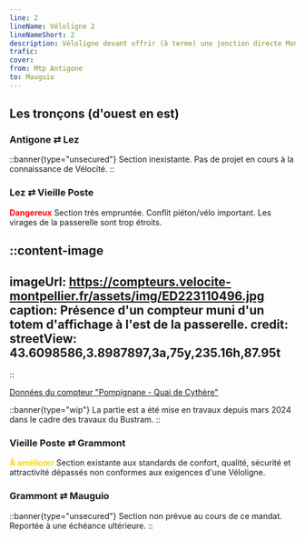 ```yaml
---
line: 2
lineName: Véloligne 2
lineNameShort: 2
description: Véloligne devant offrir (à terme) une jonction directe Montpellier ⇄ Mauguio via Grammont.
trafic:
cover:
from: Mtp Antigone
to: Mauguio
---
```


## Les tronçons (d'ouest en est)

### Antigone ⇄ Lez

::banner{type="unsecured"}
Section inexistante. Pas de projet en cours à la connaissance de Vélocité.
::

### Lez ⇄ Vieille Poste

<span style="color:red;font-weight:bold">Dangereux</span> Section très empruntée. Conflit piéton/vélo important. Les virages de la passerelle sont trop étroits.

::content-image
---
imageUrl: https://compteurs.velocite-montpellier.fr/assets/img/ED223110496.jpg
caption: Présence d'un compteur muni d'un totem d'affichage à l'est de la passerelle.
credit:
streetView: 43.6098586,3.8987897,3a,75y,235.16h,87.95t
---
::

<a href="https://compteurs.velocite-montpellier.fr/detail/quai-de-cythere">Données du compteur "Pompignane - Quai de Cythère"</a>

::banner{type="wip"}
La partie est a été mise en travaux depuis mars 2024 dans le cadre des travaux du Bustram.
::

### Vieille Poste ⇄ Grammont



<span style="color:gold;font-weight:bold">À améliorer</span> Section existante aux standards de confort, qualité, sécurité et attractivité dépassés non conformes aux exigences d'une Véloligne.

### Grammont ⇄ Mauguio

::banner{type="unsecured"}
Section non prévue au cours de ce mandat. Reportée à une échéance ultérieure.
::